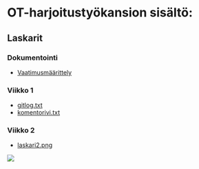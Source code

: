 # OT-harjoitustyökansion sisältö: 
##  Laskarit

### Dokumentointi
- [Vaatimusmäärittely](https://github.com/VirtualAkseli/ot-harjoitustyo/blob/master/dokumentointi/vaatimusmaarittely.md "Vaatimusmäärittely")

### Viikko 1 
- [gitlog.txt](https://github.com/VirtualAkseli/ot-harjoitustyo/blob/master/laskarit/viikko1/gitlog.txt "gitlog.txt")
- [komentorivi.txt](https://github.com/VirtualAkseli/ot-harjoitustyo/blob/master/laskarit/viikko1/komentorivi.txt "komentorivi.txt")

### Viikko 2 

- [laskari2.png](https://github.com/VirtualAkseli/ot-harjoitustyo/blob/master/laskarit/viikko2/laskari2.png "laskari2.png")  

<img src="https://proxy.duckduckgo.com/iu/?u=https%3A%2F%2Fi.pinimg.com%2Foriginals%2Fcb%2F0c%2F48%2Fcb0c488ec442345065ca70fc0d60dfbf.gif&f=1"/>


